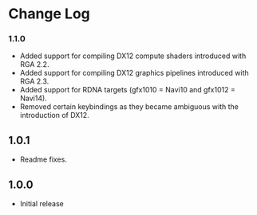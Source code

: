 # Change Log

### 1.1.0

- Added support for compiling DX12 compute shaders introduced with RGA 2.2.
- Added support for compiling DX12 graphics pipelines introduced with RGA 2.3.
- Added support for RDNA targets (gfx1010 = Navi10 and gfx1012 = Navi14).
- Removed certain keybindings as they became ambiguous with the introduction of DX12.

## 1.0.1
- Readme fixes.

## 1.0.0
- Initial release